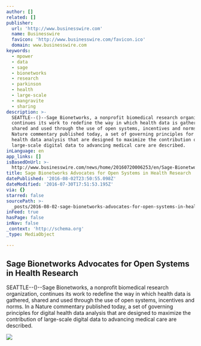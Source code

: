 ```yaml
---
author: []
related: []
publisher:
  url: 'http://www.businesswire.com'
  name: Businesswire
  favicon: 'http://www.businesswire.com/favicon.ico'
  domain: www.businesswire.com
keywords:
  - mpower
  - data
  - sage
  - bionetworks
  - research
  - parkinson
  - health
  - large-scale
  - mangravite
  - sharing
description: >-
  SEATTLE--()--Sage Bionetworks, a nonprofit biomedical research organization,
  continues its work to redefine the way in which health data is gathered,
  shared and used through the use of open systems, incentives and norms. In a
  Nature commentary published today, a set of governing principles for digital
  health data analysis that are designed to maximize the contribution of
  large-scale digital data to advancing medical care are described.
inLanguage: en
app_links: []
isBasedOnUrl: >-
  http://www.businesswire.com/news/home/20160720006253/en/Sage-Bionetworks-Advocates-Open-Systems-Health-Research
title: Sage Bionetworks Advocates for Open Systems in Health Research
datePublished: '2016-08-02T23:50:55.098Z'
dateModified: '2016-07-30T17:51:53.195Z'
via: {}
starred: false
sourcePath: >-
  _posts/2016-08-02-sage-bionetworks-advocates-for-open-systems-in-health-resear.md
inFeed: true
hasPage: false
inNav: false
_context: 'http://schema.org'
_type: MediaObject

---
```

<article style=""><h1>Sage Bionetworks Advocates for Open Systems in Health Research</h1><p>SEATTLE--()--Sage Bionetworks, a nonprofit biomedical research organization, continues its work to redefine the way in which health data is gathered, shared and used through the use of open systems, incentives and norms. In a Nature commentary published today, a set of governing principles for digital health data analysis that are designed to maximize the contribution of large-scale digital data to advancing medical care are described.</p><img src="http://www.businesswire.com/images/bwlogo_square.png" /></article>